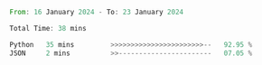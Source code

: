 <!--START_SECTION:waka-->

```rust
From: 16 January 2024 - To: 23 January 2024

Total Time: 38 mins

Python   35 mins         >>>>>>>>>>>>>>>>>>>>>>>--   92.95 %
JSON     2 mins          >>-----------------------   07.05 %
```

<!--END_SECTION:waka-->
